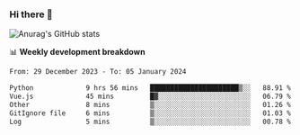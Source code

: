 ### Hi there 👋
![Anurag's GitHub stats](https://github-readme-stats.vercel.app/api?username=jami1024&show_icons=true&theme=radical)

📊 **Weekly development breakdown**
<!--START_SECTION:waka-->

```txt
From: 29 December 2023 - To: 05 January 2024

Python             9 hrs 56 mins   ██████████████████████▒░░   88.91 %
Vue.js             45 mins         █▓░░░░░░░░░░░░░░░░░░░░░░░   06.79 %
Other              8 mins          ▒░░░░░░░░░░░░░░░░░░░░░░░░   01.26 %
GitIgnore file     6 mins          ▒░░░░░░░░░░░░░░░░░░░░░░░░   01.03 %
Log                5 mins          ▒░░░░░░░░░░░░░░░░░░░░░░░░   00.78 %
```

<!--END_SECTION:waka-->
<!--
**jami1024/jami1024** is a ✨ _special_ ✨ repository because its `README.md` (this file) appears on your GitHub profile.

Here are some ideas to get you started:

- 🔭 I’m currently working on ...
- 🌱 I’m currently learning ...
- 👯 I’m looking to collaborate on ...
- 🤔 I’m looking for help with ...
- 💬 Ask me about ...
- 📫 How to reach me: ...
- 😄 Pronouns: ...
- ⚡ Fun fact: ...
-->

